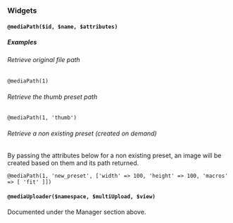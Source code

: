 ### Widgets

#### `@mediaPath($id, $name, $attributes)`

##### Examples

###### Retrieve original file path

    @mediaPath(1)

###### Retrieve the thumb preset path

    @mediaPath(1, 'thumb')

###### Retrieve a non existing preset (created on demand)

By passing the attributes below for a non existing preset, an image will be created based on them and its path returned.

    @mediaPath(1, 'new_preset', ['width' => 100, 'height' => 100, 'macros' => [ 'fit' ]])

#### `@mediaUploader($namespace, $multiUpload, $view)`

Documented under the Manager section above.
